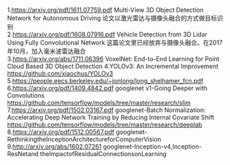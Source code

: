 1.https://arxiv.org/pdf/1611.07759.pdf  Multi-View 3D Object Detection Network for Autonomous Driving  论文以激光雷达与摄像头融合的方式做目标识别  
2.https://arxiv.org/pdf/1608.07916.pdf  Vehicle Detection from 3D Lidar Using Fully
Convolutional Network    这篇论文里已经放弃与摄像头融合。在2017年10月，加入毫米波雷达融合  
3.https://arxiv.org/abs/1711.06396  VoxelNet: End-to-End Learning for Point Cloud Based 3D Object Detection
4.YOLOv3: An Incremental Improvement    https://github.com/xiaochus/YOLOv3  
5.https://people.eecs.berkeley.edu/~jonlong/long_shelhamer_fcn.pdf 
6.https://arxiv.org/pdf/1409.4842.pdf googlenet v1-Going Deeper with Convolutions  https://github.com/tensorflow/models/tree/master/research/slim   
7.https://arxiv.org/pdf/1502.03167.pdf googlenet-Batch Normalization: Accelerating Deep Network Training by Reducing Internal Covariate Shift  https://github.com/tensorflow/models/tree/master/research/deeplab  
8.https://arxiv.org/pdf/1512.00567.pdf googlenet-RethinkingtheInceptionArchitectureforComputerVision  
9.http://arxiv.org/abs/1602.07261  googlenet-Inception-v4,Inception-ResNetand theImpactofResidualConnectionsonLearning 



